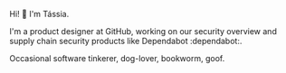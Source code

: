 Hi! 👋 I'm Tássia.

I'm a product designer at GitHub, working on our security overview and supply chain security products like Dependabot :dependabot:.

Occasional software tinkerer, dog-lover, bookworm, goof.

